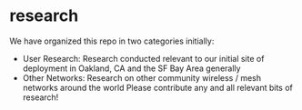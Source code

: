 # research

We have organized this repo in two categories initially:
* User Research: Research conducted relevant to our initial site of deployment in Oakland, CA and the SF Bay Area generally
* Other Networks: Research on other community wireless / mesh networks around the world
Please contribute any and all relevant bits of research!
